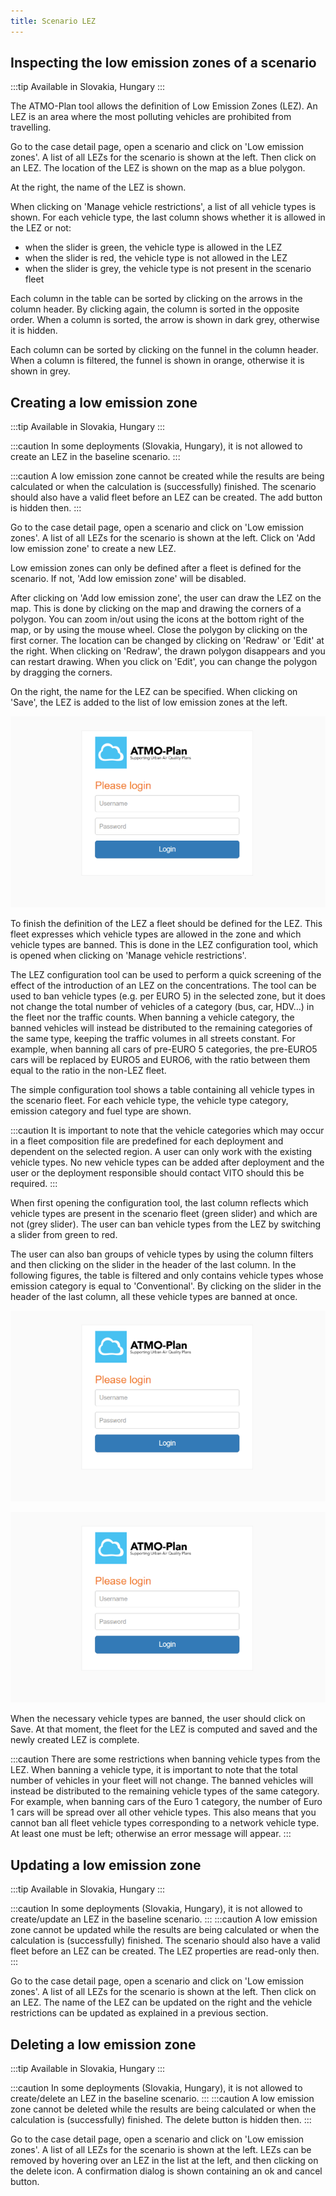 ```yaml
---
title: Scenario LEZ
---
```


## Inspecting the low emission zones of a scenario

:::tip Available in Slovakia, Hungary
:::

The ATMO-Plan tool allows the definition of Low Emission Zones (LEZ). An LEZ is an area where the most polluting vehicles are prohibited from travelling.

Go to the case detail page, open a scenario and click on 'Low emission zones'. A list of all LEZs for the scenario is shown at the left. Then click on an LEZ. The location of the LEZ is shown on the map as a blue polygon.

At the right, the name of the LEZ is shown.

When clicking on 'Manage vehicle restrictions', a list of all vehicle types is shown. For each vehicle type, the last column shows whether it is allowed in the LEZ or not:

- when the slider is green, the vehicle type is allowed in the LEZ
- when the slider is red, the vehicle type is not allowed in the LEZ
- when the slider is grey, the vehicle type is not present in the scenario fleet

Each column in the table can be sorted by clicking on the arrows in the column header. By clicking again, the column is sorted in the opposite order. When a column is sorted, the arrow is shown in dark grey, otherwise it is hidden.

Each column can be sorted by clicking on the funnel in the column header. When a column is filtered, the funnel is shown in orange, otherwise it is shown in grey.

## Creating a low emission zone

:::tip Available in Slovakia, Hungary
:::

:::caution
In some deployments (Slovakia, Hungary), it is not allowed to create an LEZ in the baseline scenario.
:::

:::caution
A low emission zone cannot be created while the results are being calculated or when the calculation is (successfully) finished. The scenario should also have a valid fleet before an LEZ can be created. The add button is hidden then.
:::

Go to the case detail page, open a scenario and click on 'Low emission zones'. A list of all LEZs for the scenario is shown at the left. Click on 'Add low emission zone' to create a new LEZ.

Low emission zones can only be defined after a fleet is defined for the scenario. If not, 'Add low emission zone' will be disabled.

After clicking on 'Add low emission zone', the user can draw the LEZ on the map. This is done by clicking on the map and drawing the corners of a polygon. You can zoom in/out using the icons at the bottom right of the map, or by using the mouse wheel. Close the polygon by clicking on the first corner. The location can be changed by clicking on 'Redraw' or 'Edit' at the right. When clicking on 'Redraw', the drawn polygon disappears and you can restart drawing. When you click on 'Edit', you can change the polygon by dragging the corners.

On the right, the name for the LEZ can be specified. When clicking on 'Save', the LEZ is added to the list of low emission zones at the left.

![Login](./images/login.png)

To finish the definition of the LEZ a fleet should be defined for the LEZ. This fleet expresses which vehicle types are allowed in the zone and which vehicle types are banned. This is done in the LEZ configuration tool, which is opened when clicking on 'Manage vehicle restrictions'.

The LEZ configuration tool can be used to perform a quick screening of the effect of the introduction of an LEZ on the concentrations. The tool can be used to ban vehicle types (e.g. per EURO 5) in the selected zone, but it does not change the total number of vehicles of a category (bus, car, HDV…) in the fleet nor the traffic counts. When banning a vehicle category, the banned vehicles will instead be distributed to the remaining categories of the same type, keeping the traffic volumes in all streets constant. For example, when banning all cars of pre-EURO 5 categories, the pre-EURO5 cars will be replaced by EURO5 and EURO6, with the ratio between them equal to the ratio in the non-LEZ fleet.

The simple configuration tool shows a table containing all vehicle types in the scenario fleet. For each vehicle type, the vehicle type category, emission category and fuel type are shown.

:::caution
It is important to note that the vehicle categories which may occur in a fleet composition file are predefined for each deployment and dependent on the selected region. A user can only work with the existing vehicle types. No new vehicle types can be added after deployment and the user or the deployment responsible should contact VITO should this be required.
:::

When first opening the configuration tool, the last column reflects which vehicle types are present in the scenario fleet (green slider) and which are not (grey slider). The user can ban vehicle types from the LEZ by switching a slider from green to red.

The user can also ban groups of vehicle types by using the column filters and then clicking on the slider in the header of the last column. In the following figures, the table is filtered and only contains vehicle types whose emission category is equal to 'Conventional'. By clicking on the slider in the header of the last column, all these vehicle types are banned at once.

![Login](./images/login.png)

![Login](./images/login.png)

When the necessary vehicle types are banned, the user should click on Save. At that moment, the fleet for the LEZ is computed and saved and the newly created LEZ is complete.

:::caution
There are some restrictions when banning vehicle types from the LEZ. When banning a vehicle type, it is important to note that the total number of vehicles in your fleet will not change. The banned vehicles will instead be distributed to the remaining vehicle types of the same category. For example, when banning cars of the Euro 1 category, the number of Euro 1 cars will be spread over all other vehicle types. This also means that you cannot ban all fleet vehicle types corresponding to a network vehicle type. At least one must be left; otherwise an error message will appear.
:::

## Updating a low emission zone

:::tip Available in Slovakia, Hungary
:::

:::caution
In some deployments (Slovakia, Hungary), it is not allowed to create/update an LEZ in the baseline scenario.
:::
:::caution
A low emission zone cannot be updated while the results are being calculated or when the calculation is (successfully) finished. The scenario should also have a valid fleet before an LEZ can be created. The LEZ properties are read-only then.
:::

Go to the case detail page, open a scenario and click on 'Low emission zones'. A list of all LEZs for the scenario is shown at the left. Then click on an LEZ. The name of the LEZ can be updated on the right and the vehicle restrictions can be updated as explained in a previous section.

## Deleting a low emission zone

:::tip Available in Slovakia, Hungary
:::

:::caution
In some deployments (Slovakia, Hungary), it is not allowed to create/delete an LEZ in the baseline scenario.
:::
:::caution
A low emission zone cannot be deleted while the results are being calculated or when the calculation is (successfully) finished. The delete button is hidden then.
:::

Go to the case detail page, open a scenario and click on 'Low emission zones'. A list of all LEZs for the scenario is shown at the left. LEZs can be removed by hovering over an LEZ in the list at the left, and then clicking on the delete icon. A confirmation dialog is shown containing an ok and cancel button.
